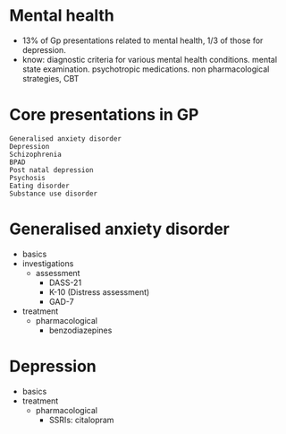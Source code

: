 # Mental health 
- 13% of Gp presentations related to mental health, 1/3 of those for depression. 
- know: diagnostic criteria for various mental health conditions. mental state examination. psychotropic medications. non pharmacological strategies, CBT

# Core presentations in GP
    Generalised anxiety disorder
    Depression
    Schizophrenia
    BPAD
    Post natal depression
    Psychosis
    Eating disorder
    Substance use disorder

# Generalised anxiety disorder
- basics
- investigations
    + assessment
        * DASS-21
        * K-10 (Distress assessment)
        * GAD-7 
- treatment
    + pharmacological
        * benzodiazepines


# Depression
- basics
- treatment
    + pharmacological
        * SSRIs: citalopram
